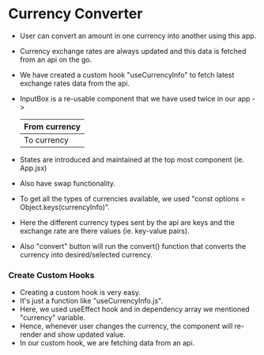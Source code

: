 # Currency Converter

- User can convert an amount in one currency into another using this app.
- Currency exchange rates are always updated and this data is fetched from an api on the go.
- We have created a custom hook "useCurrencyInfo" to fetch latest exchange rates data from the api.
- InputBox is a re-usable component that we have used twice in our app ->

  | From currency |
  | ------------- |
  | To currency   |

- States are introduced and maintained at the top most component (ie. App.jsx)
- Also have swap functionality.
- To get all the types of currencies available, we used "const options = Object.keys(currencyInfo)".
- Here the different currency types sent by the api are keys and the exchange rate are there values (ie. key-value pairs).
- Also "convert" button will run the convert() function that converts the currency into desired/selected currency.

### Create Custom Hooks

- Creating a custom hook is very easy.
- It's just a function like "useCurrencyInfo.js".
- Here, we used useEffect hook and in dependency array we mentioned "currency" variable.
- Hence, whenever user changes the currency, the component will re-render and show updated value.
- In our custom hook, we are fetching data from an api.
